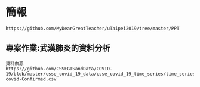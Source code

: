 # 簡報
```
https://github.com/MyDearGreatTeacher/uTaipei2019/tree/master/PPT
```

## 專案作業:武漢肺炎的資料分析
```
資料來源
https://github.com/CSSEGISandData/COVID-19/blob/master/csse_covid_19_data/csse_covid_19_time_series/time_series_19-covid-Confirmed.csv
```
